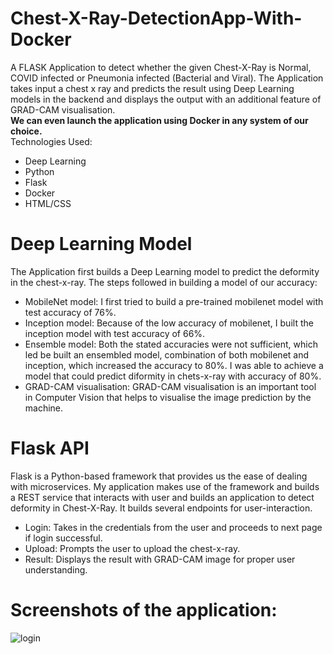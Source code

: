 # Chest-X-Ray-DetectionApp-With-Docker
A FLASK Application to detect whether the given Chest-X-Ray is Normal, COVID infected or Pneumonia infected (Bacterial and Viral). The Application takes input a chest x ray and predicts the result using Deep Learning models in the backend and displays the output with an additional feature of GRAD-CAM visualisation. <br/>
**We can even launch the application using Docker in any system of our choice.**<br/>
Technologies Used:
- Deep Learning
- Python
- Flask
- Docker
- HTML/CSS

# Deep Learning Model
The Application first builds a Deep Learning model to predict the deformity in the chest-x-ray. The steps followed in building a model of our accuracy: 
- MobileNet model: I first tried to build a pre-trained mobilenet model with test accuracy of 76%.
- Inception model: Because of the low accuracy of mobilenet, I built the inception model with test accuracy of 66%.
- Ensemble model: Both the stated accuracies were not sufficient, which led be built an ensembled model, combination of both mobilenet and inception, which increased the accuracy to 80%. I was able to achieve a model that could predict diformity in chets-x-ray with accuracy of 80%.
- GRAD-CAM visualisation: GRAD-CAM visualisation is an important tool in Computer Vision that helps to visualise the image prediction by the machine.

# Flask API
Flask is a Python-based framework that provides us the ease of dealing with microservices. My application makes use of the framework and builds a REST service that interacts with user and builds an application to detect deformity in Chest-X-Ray. It builds several endpoints for user-interaction.
- Login: Takes in the credentials from the user and proceeds to next page if login successful.
- Upload: Prompts the user to upload the chest-x-ray.
- Result: Displays the result with GRAD-CAM image for proper user understanding.

# Screenshots of the application:
![login](https://user-images.githubusercontent.com/60135434/108323199-61163d00-71ec-11eb-9d90-d3e35288d4e2.png)



